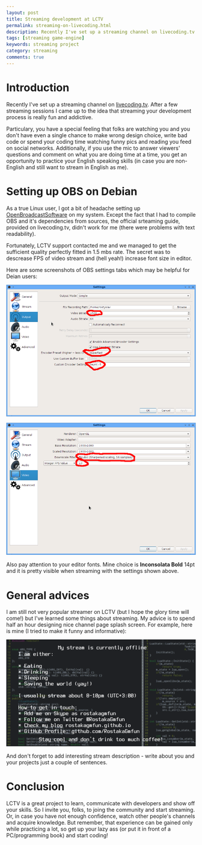 ```yaml
---
layout: post
title: Streaming development at LCTV
permalink: streaming-on-livecoding.html
description: Recently I've set up a streaming channel on livecoding.tv and I'm going to share my impressions about streaming.
tags: [streaming game-engine]
keywords: streaming project
category: streaming
comments: true
---
```


# Introduction
Recently I've set up a streaming channel on [livecoding.tv](https://livecoding.tv/rostakagmfun/). After a few streaming sessions I came up to the idea that streaming your development
process is really fun and addictive. 

Particulary, you have a special feeling that folks are watching you and you don't have even a single chance to make wrong design choice,
write bad code or spend your coding time watching funny pics and reading you feed on social networks. Additionally, 
if you use the mic to answer viewers' questions and comment on what you are doing time at a time, you get an opportunity to practice your English speaking skills
(in case you are non-English and still want to stream in English as me).

# Setting up OBS on Debian
As a true Linux user, I got a bit of headache setting up [OpenBroadcastSoftware](https://obsproject.com/) on my system.
Except the fact that I had to compile OBS and it's dependencies from sources, the official srteaming guide, provided on livecoding.tv, didn't work for me
(there were problems with text readability).

Fortunately, LCTV support contacted me and we managed to get the sufficient quality perfectly fitted in 1.5 mbs rate.
The secret was to descrease FPS of video stream and (hell yeah!) increase font size in editor.

Here are some screenshots of OBS settings tabs which may be helpful for Deian users:

![Otput tab](/public/streaming-on-livecoding/output.png)

![Audio tab](/public/streaming-on-livecoding/video.png)

Also pay attention to your editor fonts. Mine choice is **Inconsolata Bold** 14pt and it is pretty visible when streaming with the settings shown above.

# General advices
I am still not very popular streamer on LCTV (but I hope the glory time will come!) but I've learned some things about streaming. My advice is to spend half an hour
designing nice channel page splash screen. For example, here is mine (I tried to make it funny and informative):

![Splash screen](/public/streaming-on-livecoding/splash.png)

And don't forget to add interesting stream description - write about you and your projects just a couple of sentences.

# Conclusion
LCTV is a great project to learn, communicate with developers and show off your skills. So I invite you, folks, to joing the community and start streaming.
Or, in case you have not enough confidence, watch other people's channels and acquire knowledge. But remember, that experience can be gained only while practicing a lot,
so get up your lazy ass (or put it in front of a PC/programming book) and start coding!
